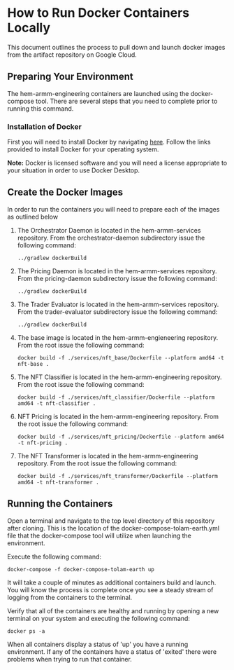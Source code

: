 # How to Run Docker Containers Locally
This document outlines the process to pull down and launch docker images from the artifact repository on Google Cloud.

## Preparing Your Environment

The hem-armm-engineering containers are launched using the docker-compose tool.  There are several steps that you need to complete prior to running this command.

### Installation of Docker

First you will need to install Docker by navigating [here](https://docs.docker.com/get-docker/).  Follow the links provided to install Docker for your operating system.   

**Note:** Docker is licensed software and you will need a license appropriate to your situation in order to use Docker Desktop.

## Create the Docker Images

In order to run the containers you will need to prepare each of the images as outlined below
1. The Orchestrator Daemon is located in the hem-armm-services repository.
   From the orchestrator-daemon subdirectory issue the following command:
   ~~~
   ../gradlew dockerBuild
   ~~~
2. The Pricing Daemon is located in the hem-armm-services repository.
   From the pricing-daemon subdirectory issue the following command:
   ~~~
   ../gradlew dockerBuild
   ~~~
3. The Trader Evaluator is located in the hem-armm-services repository.
   From the trader-evaluator subdirectory issue the following command:
   ~~~
   ../gradlew dockerBuild
   ~~~
4. The base image is located in the hem-armm-engieneering repository.
   From the root issue the following command:
   ~~~
   docker build -f ./services/nft_base/Dockerfile --platform amd64 -t nft-base .
   ~~~
5. The NFT Classifier is located in the hem-armm-engineering repository.
   From the root issue the following command:
   ~~~
   docker build -f ./services/nft_classifier/Dockerfile --platform amd64 -t nft-classifier .
   ~~~
6. NFT Pricing is located in the hem-armm-engineering repository.
   From the root issue the following command:
   ~~~
   docker build -f ./services/nft_pricing/Dockerfile --platform amd64 -t nft-pricing .
   ~~~
7. The NFT Transformer is located in the hem-armm-engineering repository.
   From the root issue the following command:
   ~~~
   docker build -f ./services/nft_transformer/Dockerfile --platform amd64 -t nft-transformer .
   ~~~
   

## Running the Containers

Open a terminal and navigate to the top level directory of this repository after cloning.  This is the location of the docker-compose-tolam-earth.yml file that the docker-compose tool will utilize when launching the environment.

Execute the following command:
~~~
docker-compose -f docker-compose-tolam-earth up
~~~

It will take a couple of minutes as additional containers build and launch.  You will know the process is complete once you see a steady stream of logging from the containers to the terminal.

Verify that all of the containers are healthy and running by opening a new terminal on your system and executing the following command:
~~~
docker ps -a
~~~
When all containers display a status of 'up' you have a running environment.  If any of the containers have a status of 'exited' there were problems when trying to run that container.  

